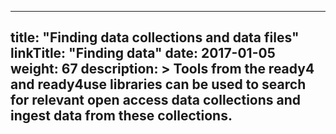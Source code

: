 
---
title: "Finding data collections and data files"
linkTitle: "Finding data"
date: 2017-01-05
weight: 67
description: >
  Tools from the ready4 and ready4use libraries can be used to search for relevant open access data collections and ingest data from these collections.
---


